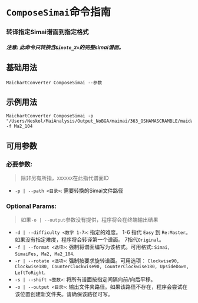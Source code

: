 # `ComposeSimai`命令指南

### 转译指定Simai谱面到指定格式

#### _注意: 此命令只转换含`&inote_X=`的完整simai谱面。_

## 基础用法

    MaichartConverter ComposeSimai --参数

## 示例用法

    MaichartConverter ComposeSimai -p "/Users/Neskol/MaiAnalysis/Output_NoBGA/maimai/363_OSHAMASCRAMBLE/maidata.txt" -f Ma2_104

## 可用参数

### 必要参数:

> 除非另有所指，`XXXXXX`在此指代谱面ID

- `-p | --path <目录>`: 需要转换的Simai文件路径

### Optional Params:

> 如果`-o | --output`参数没有提供，程序将会在终端输出结果

- `-d | --difficulty <数字 1-7>`: 指定的难度。 1-6 指代 `Easy` 到 `Re:Master`。 如果没有指定难度，程序将会转译第一个谱面。
  7指代`Original`。
- `-f | --format <选项>`: 强制将谱面编写为该格式。可用格式: `Simai, SimaiFes, Ma2, Ma2_104`.
- `-r | --rotate <选项>`:
  强制按要求旋转谱面。可用选项：
  `Clockwise90, Clockwise180, CounterClockwise90, CounterClockwise180, UpsideDown, LeftToRight`.
- `-s | --shift <整数>`: 将所有谱面按指定间隔向前/向后平移。
- `-o | --output <目录>`: 输出文件夹路径。如果该路径不存在，程序会尝试在该位置创建新文件夹。请确保该路径可写。
